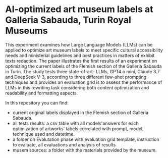 # AI-optimized art museum labels at Galleria Sabauda, Turin Royal Museums

This experiment examines how Large Language Models (LLMs) can be applied to optimize art museum labels to meet specific cultural accessibility needs and ministerial guidelines and best practices in matters of exhibit texts redaction. The paper  illustrates the first results of an experiment on optimizing the current labels of the Flemish section of the Galleria Sabauda in Turin. 
The study tests three state-of-art- LLMs, GPT4.o mini, Claude 3.7 and DeepSeek V-3, according to three different few-shot prompting techniques and provides an evaluation grid is to assess the performance of LLMs in this rewriting task considering both content optimization and readability and formatting aspects.

In this repository you can find:
* current original labels displayed in the Flemish section of Galleria Sabauda.
* all tests results: a  csv table with all models'answers for each optimization of artworks' labels correlated with prompt, model, technique used and datetime.
* a folder on Evalutation phase with evaluation grid template, instruction to evaluate, all evaluations and analysis of results
* musem sources: a folder with the materials provided by the museum.
